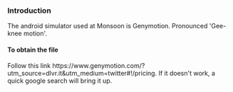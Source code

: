 <h3>Introduction</h3>
The android simulator used at Monsoon is Genymotion.  Pronounced 'Gee-knee motion'.  

<h4>To obtain the file</h4>
Follow this link https://www.genymotion.com/?utm_source=dlvr.it&utm_medium=twitter#!/pricing.  If it doesn't work, a quick 
google search will bring it up. 
